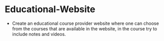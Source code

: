 # Educational-Website
<ul>
<li>Create an educational course provider website where one can choose from the courses that are
available in the website, in the course try to include notes and videos.</l1>
</ul>
